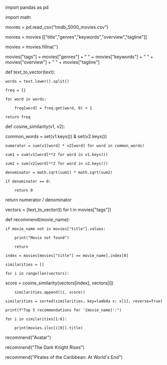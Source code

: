 import pandas as pd

import math

movies = pd.read_csv("tmdb_5000_movies.csv")

movies = movies [["title","genres","keywords","overview","tagline"]]

movies = movies.fillna('')

movies["tags"] = movies["genres"] + " " + movies["keywords"] + " " + movies["overview"] + " " + movies["tagline"]

def text_to_vector(text):

    words = text.lower().split()
    
    freq = {}
    
    for word in words:
    
        freq[word] = freq.get(word, 0) + 1

    return freq

def cosine_similarity(v1, v2):

common_words = set(v1.keys()) & set(v2.keys())

    numerator = sum(v1[word] * v2[word] for word in common_words)
    
    sum1 = sum(v1[word]**2 for word in v1.keys())
    
    sum2 = sum(v2[word]**2 for word in v2.keys())
    
    denominator = math.sqrt(sum1) * math.sqrt(sum2)
    
    if denominator == 0:
    
        return 0
        
return numerator / denominator

vectors = [text_to_vector(t) for t in movies["tags"]]

    
def recommend(movie_name):

    if movie_name not in movies["title"].values:
    
        print("Movie not found")
        
        return
        
    index = movies[movies["title"] == movie_name].index[0]
    
    similarities = []
    
    for i in range(len(vectors):
    
score = cosine_similarity(vectors[index], vectors[i])

        similarities.append((i, score))
        
    similarities = sorted(similarities, key=lambda x: x[1], reverse=True)
    
    print(f"Top 5 recommendations for '{movie_name}':")
    
    for i in similarities[1:6]:
    
        print(movies.iloc[i[0]].title)

recommend("Avatar")

recommend("The Dark Knight Rises")

recommend("Pirates of the Caribbean: At World's End")
